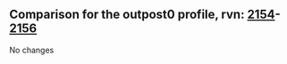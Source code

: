 ## Comparison for the outpost0 profile, rvn: [2154](https://github.com/PRO100KatYT/FortniteProfileRevisions/tree/main/profiles/outpost0/2154%20outpost0.json)-[2156](https://github.com/PRO100KatYT/FortniteProfileRevisions/tree/main/profiles/outpost0/2156%20outpost0.json)

No changes
